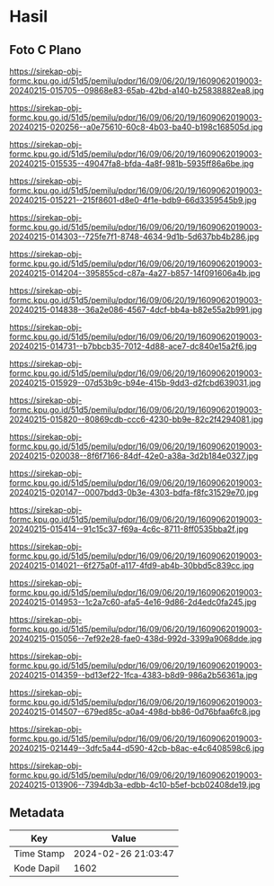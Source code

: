 # Hasil

## Foto C Plano

https://sirekap-obj-formc.kpu.go.id/51d5/pemilu/pdpr/16/09/06/20/19/1609062019003-20240215-015705--09868e83-65ab-42bd-a140-b25838882ea8.jpg

https://sirekap-obj-formc.kpu.go.id/51d5/pemilu/pdpr/16/09/06/20/19/1609062019003-20240215-020256--a0e75610-60c8-4b03-ba40-b198c168505d.jpg

https://sirekap-obj-formc.kpu.go.id/51d5/pemilu/pdpr/16/09/06/20/19/1609062019003-20240215-015535--49047fa8-bfda-4a8f-981b-5935ff86a6be.jpg

https://sirekap-obj-formc.kpu.go.id/51d5/pemilu/pdpr/16/09/06/20/19/1609062019003-20240215-015221--215f8601-d8e0-4f1e-bdb9-66d3359545b9.jpg

https://sirekap-obj-formc.kpu.go.id/51d5/pemilu/pdpr/16/09/06/20/19/1609062019003-20240215-014303--725fe7f1-8748-4634-9d1b-5d637bb4b286.jpg

https://sirekap-obj-formc.kpu.go.id/51d5/pemilu/pdpr/16/09/06/20/19/1609062019003-20240215-014204--395855cd-c87a-4a27-b857-14f091606a4b.jpg

https://sirekap-obj-formc.kpu.go.id/51d5/pemilu/pdpr/16/09/06/20/19/1609062019003-20240215-014838--36a2e086-4567-4dcf-bb4a-b82e55a2b991.jpg

https://sirekap-obj-formc.kpu.go.id/51d5/pemilu/pdpr/16/09/06/20/19/1609062019003-20240215-014731--b7bbcb35-7012-4d88-ace7-dc840e15a2f6.jpg

https://sirekap-obj-formc.kpu.go.id/51d5/pemilu/pdpr/16/09/06/20/19/1609062019003-20240215-015929--07d53b9c-b94e-415b-9dd3-d2fcbd639031.jpg

https://sirekap-obj-formc.kpu.go.id/51d5/pemilu/pdpr/16/09/06/20/19/1609062019003-20240215-015820--80869cdb-ccc6-4230-bb9e-82c2f4294081.jpg

https://sirekap-obj-formc.kpu.go.id/51d5/pemilu/pdpr/16/09/06/20/19/1609062019003-20240215-020038--8f6f7166-84df-42e0-a38a-3d2b184e0327.jpg

https://sirekap-obj-formc.kpu.go.id/51d5/pemilu/pdpr/16/09/06/20/19/1609062019003-20240215-020147--0007bdd3-0b3e-4303-bdfa-f8fc31529e70.jpg

https://sirekap-obj-formc.kpu.go.id/51d5/pemilu/pdpr/16/09/06/20/19/1609062019003-20240215-015414--91c15c37-f69a-4c6c-8711-8ff0535bba2f.jpg

https://sirekap-obj-formc.kpu.go.id/51d5/pemilu/pdpr/16/09/06/20/19/1609062019003-20240215-014021--6f275a0f-a117-4fd9-ab4b-30bbd5c839cc.jpg

https://sirekap-obj-formc.kpu.go.id/51d5/pemilu/pdpr/16/09/06/20/19/1609062019003-20240215-014953--1c2a7c60-afa5-4e16-9d86-2d4edc0fa245.jpg

https://sirekap-obj-formc.kpu.go.id/51d5/pemilu/pdpr/16/09/06/20/19/1609062019003-20240215-015056--7ef92e28-fae0-438d-992d-3399a9068dde.jpg

https://sirekap-obj-formc.kpu.go.id/51d5/pemilu/pdpr/16/09/06/20/19/1609062019003-20240215-014359--bd13ef22-1fca-4383-b8d9-986a2b56361a.jpg

https://sirekap-obj-formc.kpu.go.id/51d5/pemilu/pdpr/16/09/06/20/19/1609062019003-20240215-014507--679ed85c-a0a4-498d-bb86-0d76bfaa6fc8.jpg

https://sirekap-obj-formc.kpu.go.id/51d5/pemilu/pdpr/16/09/06/20/19/1609062019003-20240215-021449--3dfc5a44-d590-42cb-b8ac-e4c6408598c6.jpg

https://sirekap-obj-formc.kpu.go.id/51d5/pemilu/pdpr/16/09/06/20/19/1609062019003-20240215-013906--7394db3a-edbb-4c10-b5ef-bcb02408de19.jpg


## Metadata

| Key        | Value               |
| ---------- | ------------------- |
| Time Stamp | 2024-02-26 21:03:47 |
| Kode Dapil | 1602                |



